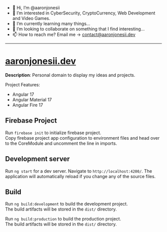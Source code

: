 - 👋 Hi, I’m @aaronjonesii
- 👀 I’m interested in CyberSecurity, CryptoCurrency, Web Development 
and Video Games.
- 🌱 I’m currently learning many things...
- 💞️ I’m looking to collaborate on something that I find interesting...
- 📫 How to reach me? Email me -> contact@aaronjonesii.dev

<!---
aaronjonesii/aaronjonesii is a ✨ special ✨ repository because
its `README.md` (this file) appears on your GitHub profile.
You can click the Preview link to take a look at your changes.
--->

---

# [aaronjonesii.dev](https://aaronjonesii.dev)
**Description**: Personal domain to display my ideas and projects.

Project Features:
- Angular 17
- Angular Material 17
- Angular Fire 17

## Firebase Project
Run `firebase init` to initialize firebase project.  
Copy firebase project app configuration to environment files and
head over to the CoreModule and uncomment the line in imports.

## Development server
Run `ng start` for a dev server. Navigate to `http://localhost:4200/`.
The application will automatically reload if you change any of the
source files.

## Build
Run `ng build:development` to build the development project.  
The build artifacts will be stored in the `dist/` directory.

Run `ng build:production` to build the production project.  
The build artifacts will be stored in the `dist/` directory.
